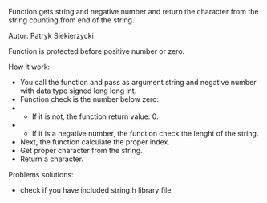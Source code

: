 Function gets string and negative number and return the character from the string counting from end of the string.

Autor: Patryk Siekierzycki

Function is protected before positive number or zero.

How it work:
- You call the function and pass as argument string and negative number with data type signed long long int.
- Function check is the number below zero:
- - If it is not, the function return value: 0.
- - If it is a negative number, the function check the lenght of the string.
- Next, the function calculate the proper index.
- Get proper character from the string.
- Return a character.

Problems solutions:
- check if you have included string.h library file
